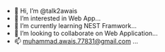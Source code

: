 - 👋 Hi, I’m @talk2awais
- 👀 I’m interested in Web App...
- 🌱 I’m currently learning NEST Framwork...
- 💞️ I’m looking to collaborate on Web Application...
- 📫 muhammad.awais.77831@gmail.com ...

